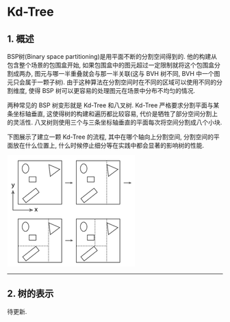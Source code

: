 # Kd-Tree

## 1. 概述

BSP树(Binary space partitioning)是用平面不断的分割空间得到的. 他的构建从包含整个场景的包围盒开始, 如果包围盒中的图元超过一定限制就将这个包围盒分割成两办, 图元与哪一半重叠就会与那一半关联(这与 BVH 树不同, BVH 中一个图元只会属于一颗子树). 由于这种算法在分割空间时在不同的区域可以使用不同的分割维度, 使得 BSP 树可以更容易的处理图元在场景中分布不均匀的情况.

两种常见的 BSP 树变形就是 Kd-Tree 和八叉树. Kd-Tree 严格要求分割平面与某条坐标轴垂直, 这使得树的构建和遍历都比较容易, 代价是牺牲了部分空间分割上的灵活性. 八叉树则使用三个与三条坐标轴垂直的平面每次将空间分割成八个小块.

下图展示了建立一颗 Kd-Tree 的流程, 其中在哪个轴向上分割空间, 分割空间的平面放在什么位置上, 什么时候停止细分等在实践中都会显著的影响树的性能.

![建立Kd-Tree](figures/4.11.png)

---

## 2. 树的表示

待更新.